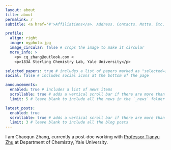 ```yaml
---
layout: about
title: about
permalink: /
subtitle: <a href='#'>Affiliations</a>. Address. Contacts. Motto. Etc.

profile:
  align: right
  image: myphoto.jpg
  image_circular: false # crops the image to make it circular
  more_info: >
    <p> cq_zhang@outlook.com <
    <p>183A Sterling Chemistry Lab, Yale University</p>

selected_papers: true # includes a list of papers marked as "selected={true}"
social: false # includes social icons at the bottom of the page

announcements:
  enabled: true # includes a list of news items
  scrollable: true # adds a vertical scroll bar if there are more than 3 news items
  limit: 5 # leave blank to include all the news in the `_news` folder

latest_posts:
  enabled: true
  scrollable: true # adds a vertical scroll bar if there are more than 3 new posts items
  limit: 3 # leave blank to include all the blog posts
---
```


I am Chaoqun Zhang, currently a post-doc working with [Professor Tianyu Zhu](https://www.tianyuzhu.org/) at Department of Chemistry, Yale University.
